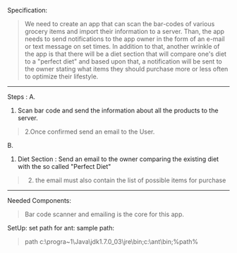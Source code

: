Specification:
> We need to create an app that can scan the bar-codes of various grocery items and
import their information to a server. Than, the app needs to send notifications to the
app owner in the form of an e-mail or text message on set times. In addition to that,
another wrinkle of the app is that there will be a diet section that will compare one's
> diet to a "perfect diet" and based upon that, a notification will be sent to the owner
> stating what items they should purchase more or less often to optimize their lifestyle.


---

Steps :
A.
  1. Scan bar code and send the information about all the products to the server.
> 2.Once confirmed send an email to the User.

B.
  1. Diet Section : Send an email to the owner comparing the existing
diet with the so called "Perfect Diet"
> 2. the email must also contain the list of possible items for purchase

---


Needed Components:
> Bar code scanner and emailing is the core for this app.



SetUp:
set path for ant:
sample path:

> path c:\progra~1\Java\jdk1.7.0\_03\jre\bin;c:\ant\bin;%path%